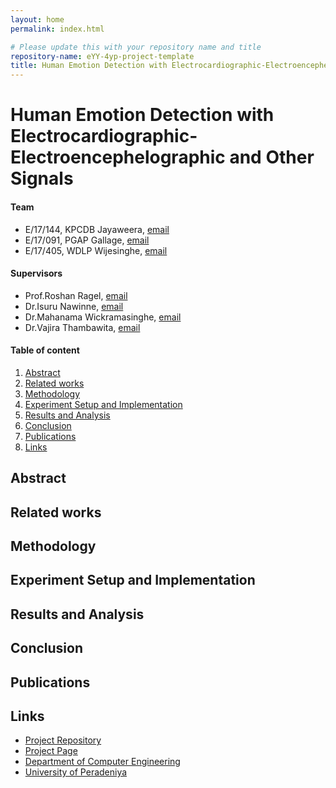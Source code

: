 ```yaml
---
layout: home
permalink: index.html

# Please update this with your repository name and title
repository-name: eYY-4yp-project-template
title: Human Emotion Detection with Electrocardiographic-Electroencephelographic and Other Signals
---
```


[comment]: # "This is the standard layout for the project, but you can clean this and use your own template"

# Human Emotion Detection with Electrocardiographic-Electroencephelographic and Other Signals

#### Team

- E/17/144, KPCDB Jayaweera, [email](e17144@eng.pdn.ac.lk)
- E/17/091, PGAP Gallage, [email](e17091@eng.pdn.ac.lk)
- E/17/405, WDLP Wijesinghe, [email](e17405@eng.pdn.ac.lk)

#### Supervisors

- Prof.Roshan Ragel, [email](roshanr@eng.pdn.ac.lk)
- Dr.Isuru Nawinne, [email](isurunawinne@eng.pdn.ac.lk)
- Dr.Mahanama Wickramasinghe, [email](mahanamaw@eng.pdn.ac.lk)
- Dr.Vajira Thambawita, [email](vajira@simula.no)

#### Table of content

1. [Abstract](#abstract)
2. [Related works](#related-works)
3. [Methodology](#methodology)
4. [Experiment Setup and Implementation](#experiment-setup-and-implementation)
5. [Results and Analysis](#results-and-analysis)
6. [Conclusion](#conclusion)
7. [Publications](#publications)
8. [Links](#links)

## Abstract

## Related works

## Methodology

## Experiment Setup and Implementation

## Results and Analysis

## Conclusion

## Publications

## Links

- [Project Repository](https://github.com/cepdnaclk/e17-4yp-Human-Emotion-Detection-with-Electrocardiographic--Electroencephelographic-and-Other-Signals)
- [Project Page](https://cepdnaclk.github.io/e17-4yp-Human-Emotion-Detection-with-Electrocardiographic--Electroencephelographic-and-Other-Signals)
- [Department of Computer Engineering](http://www.ce.pdn.ac.lk/)
- [University of Peradeniya](https://eng.pdn.ac.lk/)

